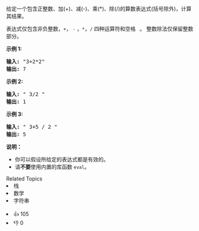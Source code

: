 <p>给定一个包含正整数、加(+)、减(-)、乘(*)、除(/)的算数表达式(括号除外)，计算其结果。</p>

<p>表达式仅包含非负整数，<code>+</code>， <code>-</code> ，<code>*</code>，<code>/</code> 四种运算符和空格&nbsp;<code>&nbsp;</code>。 整数除法仅保留整数部分。</p>

<p><strong>示例&nbsp;1:</strong></p>

<pre><strong>输入: </strong>"3+2*2"
<strong>输出:</strong> 7
</pre>

<p><strong>示例 2:</strong></p>

<pre><strong>输入:</strong> " 3/2 "
<strong>输出:</strong> 1</pre>

<p><strong>示例 3:</strong></p>

<pre><strong>输入:</strong> " 3+5 / 2 "
<strong>输出:</strong> 5
</pre>

<p><strong>说明：</strong></p>

<ul> 
 <li>你可以假设所给定的表达式都是有效的。</li> 
 <li>请<strong>不要</strong>使用内置的库函数 <code>eval</code>。</li> 
</ul>

<div><div>Related Topics</div><div><li>栈</li><li>数学</li><li>字符串</li></div></div><br><div><li>👍 105</li><li>👎 0</li></div>